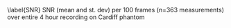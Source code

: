 \label{SNR} SNR (mean and st. dev) per 100 frames (n=363 measurements) over entire 4 hour recording on Cardiff phantom
